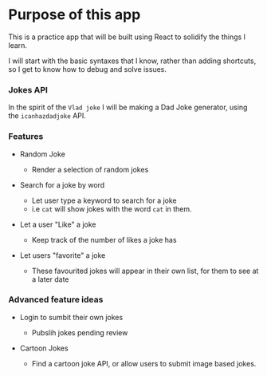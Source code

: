 # Purpose of this app

This is a practice app that will be built using React to solidify the things I learn. 

I will start with the basic syntaxes that I know, rather than adding shortcuts, so I get to know how to debug and solve issues. 

### Jokes API
In the spirit of the `Vlad joke` I will be making a Dad Joke generator, using the `icanhazdadjoke` API.

### Features
- Random Joke 
  - Render a selection of random jokes

- Search for a joke by word
  - Let user type a keyword to search for a joke
  - i.e `cat` will show jokes with the word `cat` in them.

- Let a user "Like" a joke
  - Keep track of the number of likes a joke has

- Let users "favorite" a joke
  - These favourited jokes will appear in their own list, for them to see at a later date

### Advanced feature ideas
- Login to sumbit their own jokes
  - Pubslih jokes pending review

- Cartoon Jokes
  - Find a cartoon joke API, or allow users to submit image based jokes. 
